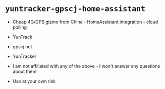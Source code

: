 # `yuntracker-gpscj-home-assistant`

- Cheap 4G/GPS gizmo from China - HomeAssistant integration - cloud polling
- YunTrack
- gpscj.net
- YunTracker

- I am not affiliated with any of the above - I won't answer any questions about them
- Use at your own risk
